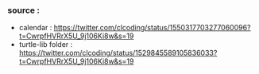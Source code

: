 ### source :
- calendar : https://twitter.com/clcoding/status/1550317703277060096?t=CwrpfHVRrX5U_9j106Ki8w&s=19
- turtle-lib folder : https://twitter.com/clcoding/status/1529845589105836033?t=CwrpfHVRrX5U_9j106Ki8w&s=19
